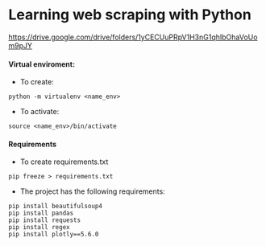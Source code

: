 # Learning web scraping with Python

https://drive.google.com/drive/folders/1yCECUuPRpV1H3nG1qhIbOhaVoUom9pJY

#### Virtual enviroment:
- To create:
```
python -m virtualenv <name_env>
```
- To activate:
```
source <name_env>/bin/activate
```

#### Requirements
- To create requirements.txt
```
pip freeze > requirements.txt
```

- The project has the following requirements:
```
pip install beautifulsoup4
pip install pandas
pip install requests
pip install regex
pip install plotly==5.6.0
```